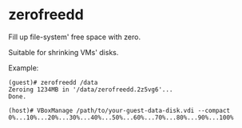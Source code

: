 zerofreedd
==========

Fill up file-system' free space with zero.

Suitable for shrinking VMs' disks.

Example:

    (guest)# zerofreedd /data
    Zeroing 1234MB in '/data/zerofreedd.2z5vg6'...
    Done.

    (host)# VBoxManage /path/to/your-guest-data-disk.vdi --compact
    0%...10%...20%...30%...40%...50%...60%...70%...80%...90%...100%

